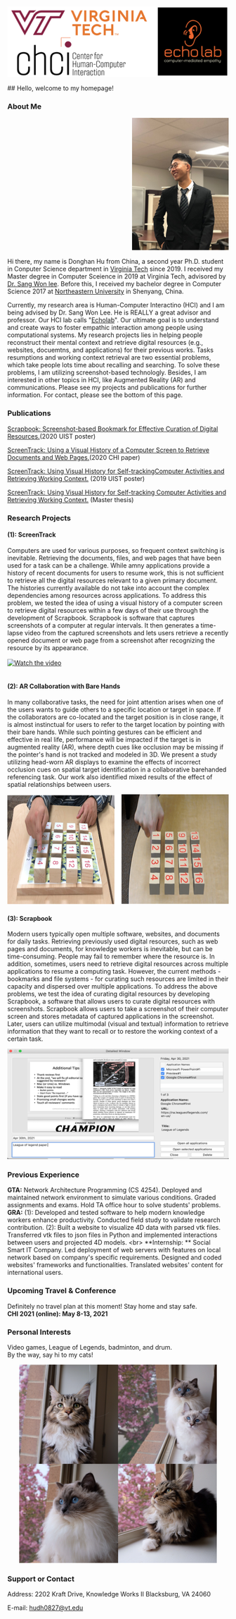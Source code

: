 
<p>
    <img src="logos.png" width="700" height="160" />
</p>
## Hello, welcome to my homepage!

### About Me
<p align="right">
    <img src="photo.JPG" width="220" height="300" />
</p>

Hi there, my name is Donghan Hu from China, a second year Ph.D. student in Conputer Science department in [Virginia Tech](https://vt.edu/) since 2019. I received my Master degree in Computer Sceience in 2019 at Virginia Tech, advisored by [Dr. Sang Won lee](https://people.cs.vt.edu/sangwonlee/). Before this, I received my bachelor degree in Computer Science 2017 at [Northeastern University](https://english.neu.edu.cn/) in Shenyang, China.


Currently, my research area is Human-Computer Interactino (HCI) and I am being advised by Dr. Sang Won Lee. He is REALLY a great advisor and professor. Our HCI lab calls "[Echolab](https://echolab.cs.vt.edu)". Our ultimate goal is to understand and create ways to foster empathic interaction among people using computational systems. My research projects lies in helping people reconstruct their mental context and retrieve digital resources (e.g., websites, docuemtns, and applications) for their previous works. Tasks resumptions and working context retrieval are two essential problems, which take people lots time about recalling and searching. To solve these problems, I am utilizing screenshot-based technologly. Besides, I am interested in other topics in HCI, like Augmented Reality (AR) and communications. Please see my projects and publications for further information. For contact, please see the bottom of this page.


### Publications
[Scrapbook: Screenshot-based Bookmark for Effective Curation of Digital Resources.](https://dl.acm.org/doi/abs/10.1145/3379350.3416181)(2020 UIST poster)<br/>

[ScreenTrack: Using a Visual History of a Computer Screen to Retrieve Documents and Web Pages.](https://dl.acm.org/doi/abs/10.1145/3313831.3376753)(2020 CHI paper)<br/>

[ScreenTrack: Using Visual History for Self-trackingComputer Activities and Retrieving Working Context.](https://dl.acm.org/citation.cfm?id=3357110) (2019 UIST poster)<br/>

[ScreenTrack: Using Visual History for Self-tracking Computer Activities and Retrieving Working Context.](https://vtechworks.lib.vt.edu/handle/10919/91181?show=full) (Master thesis)

### Research Projects

#### (1): ScreenTrack
Computers are used for various purposes, so frequent context switching is inevitable. Retrieving the documents, files, and web pages that have been used for a task can be a challenge. While amny applications provide a history of recent documents for users to resume work, this is not sufficient to retrieve all the digital resources relevant to a given primary document. The histories currently available do not take into account the complex dependencies among resources across applications. To address this problem, we tested the idea of using a visual history of a computer screen to retrieve digital resources within a few days of their use through the development of Scrapbook. Scrapbook is software that captures screenshots of a computer at regular intervals. It then generates a time-lapse video from the captured screenshots and lets users retrieve a recently opened document or web page from a screenshot after recognizing the resource by its appearance.
<br/><br/> 
[![Watch the video](http://img.youtube.com/vi/E97eCIbg4L0/0.jpg)](https://www.youtube.com/watch?v=E97eCIbg4L0&ab_channel=ACMSIGCHI)
<br/><br/> 

#### (2): AR Collaboration with Bare Hands
In many collaborative tasks, the need for joint attention arises when one of the users wants to guide others to a specific location or target in space. If the collaborators are co-located and the target position is in close range, it is almost instinctual for users to refer to the target location by pointing with their bare hands. While such pointing gestures can be efficient and effective in real life, performance will be impacted if the target is in augmented reality (AR), where depth cues like occlusion may be missing if the pointer's hand is not tracked and modeled in 3D. We present a study utilizing head-worn AR displays to examine the effects of incorrect occlusion cues on spatial target identification in a collaborative barehanded referencing task. Our work also identified mixed results of the effect of spatial relationships between users.
<p align="center">
    <img src="arphoto.png" width="700" height="250" />
</p>

#### (3): Scrapbook
Modern users typically open multiple software, websites, and documents for daily tasks. Retrieving previously used digital resources, such as web pages and documents, for knowledge workers is inevitable, but can be time-consuming. People may fail to remember where the resource is. In addition, sometimes, users need to retrieve digital resources across multiple applications to resume a computing task. However, the current methods - bookmarks and file systems - for curating such resources are limited in their capacity and dispersed over multiple applications.  To address the above problems, we test the idea of curating digital resources by developing Scrapbook, a software that allows users to curate digital resources with screenshots. Scrapbook allows users to take a screenshot of their computer screen and stores metadata of captured applications in the screenshot. Later, users can utilize multimodal (visual and textual) information to retrieve information that they want to recall or to restore the working context of a certain task. 
<p align="center">
    <img src="Detailed Window.png" width="700" height="250" />
</p>

### Previous Experience
**GTA:** Network Architecture Programming (CS 4254). Deployed and maintained network environment to simulate various conditions. Graded assignments and exams. Hold TA office hour to solve students' problems. <br/>
**GRA:** (1): Developed and tested software to help modern knowledge workers enhance productivity. Conducted field study to validate research contribution. (2): Built a website to visualize 4D data with parsed vtk files. Transferred vtk files to json files in Python and implemented interactions between users and projected 4D models. <br\>
**Internship: ** Social Smart IT Company. Led deployment of web servers with features on  local network based on company's specific requirements. Designed and coded websites' frameworks and functionalities. Translated websites' content for international users. <br/>

### Upcoming Travel & Conference
Definitely no travel plan at this moment! Stay home and stay safe.<br/>
**CHI 2021 (online): May 8-13, 2021**

### Personal Interests
Video games, League of Legends, badminton, and drum. <br/>
By the way, say hi to my cats!<br/>
<p align="center">
    <img src="cats.JPG" width="450" height="450" />
</p>



### Support or Contact
Address: 2202 Kraft Drive, Knowledge Works II Blacksburg, VA 24060<br/>

E-mail: hudh0827@vt.edu
